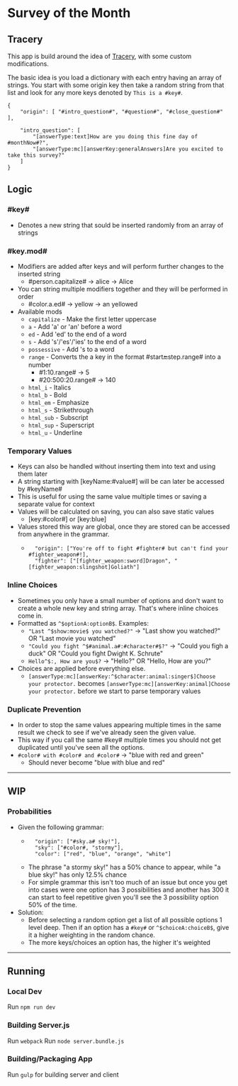 # Survey of the Month

## Tracery

This app is build around the idea of [Tracery](http://www.tracery.io/), with some custom modifications.

The basic idea is you load a dictionary with each entry having an array of strings. You start with some origin key then take a random string from that list and look for any more keys denoted by `This is a #key#`.

```
{
    "origin": [ "#intro_question#", "#question#", "#close_question#" ],

    "intro_question": [
        "[answerType:text]How are you doing this fine day of #monthNow#?",
        "[answerType:mc][answerKey:generalAnswers]Are you excited to take this survey?"
    ]
}
```

## Logic
### #key#
 - Denotes a new string that sould be inserted randomly from an array of strings
### #key.mod#
 - Modifiers are added after keys and will perform further changes to the inserted string
    - #person.capitalize# -> alice -> Alice
 - You can string multiple modifiers together and they will be performed in order
    - #color.a.ed# -> yellow -> an yellowed
 - Available mods
    - `capitalize` - Make the first letter uppercase
    - `a` - Add 'a' or 'an' before a word
    - `ed` - Add 'ed' to the end of a word
    - `s` -  Add 's'/'es'/'ies' to the end of a word
    - `possessive` - Add 's to a word
    - `range` - Converts the a key in the format #start:end:step.range# into a number
        - #1:10.range# -> 5
        - #20:500:20.range# -> 140
    - `html_i` - Italics
    - `html_b` - Bold
    - `html_em` - Emphasize
    - `html_s` - Strikethrough
    - `html_sub` - Subscript
    - `html_sup` - Superscript
    - `html_u` - Underline

### Temporary Values
 - Keys can also be handled without inserting them into text and using them later
 - A string starting with [keyName:#value#] will be can later be accessed by #keyName#
 - This is useful for using the same value multiple times or saving a separate value for context
 - Values will be calculated on saving, you can also save static values
    - [key:#color#] or [key:blue]
 - Values stored this way are global, once they are stored can be accessed from anywhere in the grammar.
    - ```
        "origin": ["You're off to fight #fighter# but can't find your #fighter_weapon#!],
        "fighter": ["[fighter_weapon:sword]Dragon", "[fighter_weapon:slingshot]Goliath"]
        ```
### Inline Choices
 - Sometimes you only have a small number of options and don't want to create a whole new key and string array. That's where inline choices come in.
 - Formatted as `^$optionA:optionB$`. Examples:
    - `"Last ^$show:movie$ you watched?"` -> "Last show you watched?" OR "Last movie you watched"
    - `"Could you fight ^$#animal.a#:#character#$?"` -> "Could you figh a duck" OR "Could you fight Dwight K. Schrute"
    - `Hello^$:, How are you$?` -> "Hello?" OR "Hello, How are you?"
 - Choices are applied before everything else.
    - `[answerType:mc][answerKey:^$character:animal:singer$]Choose your protector.` becomes `[answerType:mc][answerKey:animal]Choose your protector.` before we start to parse temporary values

### Duplicate Prevention
 - In order to stop the same values appearing multiple times in the same result we check to see if we've already seen the given value.
 - This way if you call the same #key# multiple times you should not get duplicated until you've seen all the options.
  - `#color# with #color# and #color#` -> "blue with red and green"
    - Should never become "blue with blue and red"

---

## WIP

### Probabilities
 - Given the following grammar:
    - ```
        "origin": ["#sky.a# sky!"],
        "sky": ["#color#, "stormy"],
        "color": ["red", "blue", "orange", "white"]
        ```
    - The phrase "a stormy sky!" has a 50% chance to appear, while "a blue sky!" has only 12.5% chance
    - For simple grammar this isn't too much of an issue but once you get into cases were one option has 3 possibilities and another has 300 it can start to feel repetitive given you'll see the 3 possibility option 50% of the time.
- Solution:
    - Before selecting a random option get a list of all possible options 1 level deep. Then if an option has a `#key#` or `^$choiceA:choiceB$`, give it a higher weighting in the random chance.
    - The more keys/choices an option has, the higher it's weighted

---

## Running

### Local Dev
Run `npm run dev`

### Building Server.js
Run `webpack`
Run `node server.bundle.js`

### Building/Packaging App
Run `gulp` for building server and client 
